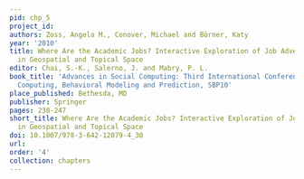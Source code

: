 ```yaml
---
pid: chp_5
project_id: 
authors: Zoss, Angela M., Conover, Michael and Börner, Katy
year: '2010'
title: Where Are the Academic Jobs? Interactive Exploration of Job Advertisements
  in Geospatial and Topical Space
editor: Chai, S.-K., Salerno, J. and Mabry, P. L.
book_title: 'Advances in Social Computing: Third International Conference on Social
  Computing, Behavioral Modeling and Prediction, SBP10'
place_published: Bethesda, MD
publisher: Springer
pages: 238-247
short_title: Where Are the Academic Jobs? Interactive Exploration of Job Advertisements
  in Geospatial and Topical Space
doi: 10.1007/978-3-642-12079-4_30
url: 
order: '4'
collection: chapters
---
```

